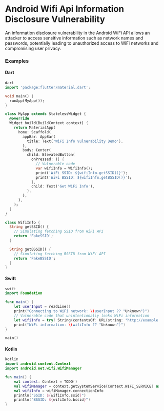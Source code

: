 
# Android Wifi Api Information Disclosure Vulnerability

An information disclosure vulnerability in the Android WiFi API allows an attacker to access sensitive information such as network names and passwords, potentially leading to unauthorized access to WiFi networks and compromising user privacy.

### Examples

#### Dart

```dart
dart
import 'package:flutter/material.dart';

void main() {
  runApp(MyApp());
}

class MyApp extends StatelessWidget {
  @override
  Widget build(BuildContext context) {
    return MaterialApp(
      home: Scaffold(
        appBar: AppBar(
          title: Text('WiFi Info Vulnerability Demo'),
        ),
        body: Center(
          child: ElevatedButton(
            onPressed: () {
              // Vulnerable code
              var wifiInfo = WifiInfo();
              print('WiFi SSID: ${wifiInfo.getSSID()}');
              print('WiFi BSSID: ${wifiInfo.getBSSID()}');
            },
            child: Text('Get WiFi Info'),
          ),
        ),
      ),
    );
  }
}

class WifiInfo {
  String getSSID() {
    // Simulating fetching SSID from WiFi API
    return 'FakeSSID';
  }

  String getBSSID() {
    // Simulating fetching BSSID from WiFi API
    return 'FakeBSSID';
  }
}
```

#### Swift

```swift
swift
import Foundation

func main() {
    let userInput = readLine()
    print("Connecting to WiFi network: \(userInput ?? "Unknown")")
    // Vulnerable code that unintentionally leaks WiFi information
    let wifiInfo = try? String(contentsOf: URL(string: "http://example.com/wifi-info?network=\(userInput ?? "")")!)
    print("WiFi information: \(wifiInfo ?? "Unknown")")
}

main()
```

#### Kotlin

```kotlin
kotlin
import android.content.Context
import android.net.wifi.WifiManager

fun main() {
    val context: Context = TODO()
    val wifiManager = context.getSystemService(Context.WIFI_SERVICE) as WifiManager
    val wifiInfo = wifiManager.connectionInfo
    println("SSID: ${wifiInfo.ssid}")
    println("BSSID: ${wifiInfo.bssid}")
}
```
